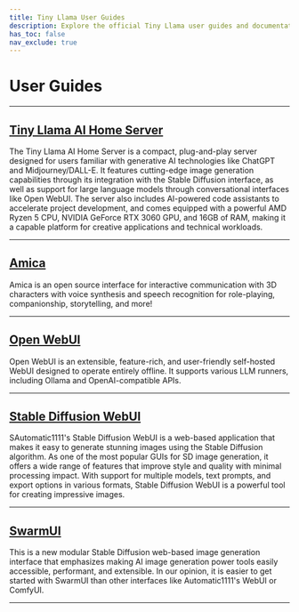 ```yaml
---
title: Tiny Llama User Guides
description: Explore the official Tiny Llama user guides and documentation. Get started with setting up your AI home server, learn about Open WebUI, SwarmUI, and more!
has_toc: false
nav_exclude: true
---
```

# User Guides

---

## [Tiny Llama AI Home Server](guides/tiny-llama/index.html)

The Tiny Llama AI Home Server is a compact, plug-and-play server designed for users familiar with generative AI technologies like ChatGPT and Midjourney/DALL-E. It features cutting-edge image generation capabilities through its integration with the Stable Diffusion interface, as well as support for large language models through conversational interfaces like Open WebUI. The server also includes AI-powered code assistants to accelerate project development, and comes equipped with a powerful AMD Ryzen 5 CPU, NVIDIA GeForce RTX 3060 GPU, and 16GB of RAM, making it a capable platform for creative applications and technical workloads.

---

## [Amica](guides/amica/index.md)

Amica is an open source interface for interactive communication with 3D characters with voice synthesis and speech recognition for role-playing, companionship, storytelling, and more!

---

## [Open WebUI](guides/open-webui/index.html)

Open WebUI is an extensible, feature-rich, and user-friendly self-hosted WebUI designed to operate entirely offline. It supports various LLM runners, including Ollama and OpenAI-compatible APIs.

---

## [Stable Diffusion WebUI](guides/stable-diffusion-webui/index.html)

SAutomatic1111's Stable Diffusion WebUI is a web-based application that makes it easy to generate stunning images using the Stable Diffusion algorithm. As one of the most popular GUIs for SD image generation, it offers a wide range of features that improve style and quality with minimal processing impact. With support for multiple models, text prompts, and export options in various formats, Stable Diffusion WebUI is a powerful tool for creating impressive images.

---

## [SwarmUI](guides/swarmui/index.html)

This is a new modular Stable Diffusion web-based image generation interface that emphasizes making AI image generation power tools easily accessible, performant, and extensible. In our opinion, it is easier to get started with SwarmUI than other interfaces like Automatic1111's WebUI or ComfyUI.

---
